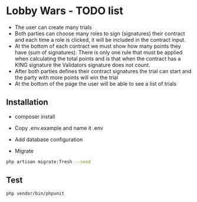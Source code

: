 # Lobby Wars - TODO list
- The user can create many trials
- Both parties can choose many roles to sign (signatures) their contract and each time a role is clicked, it will be included in the contract input.
- At the bottom of each contract we must show how many points they have (sum of signatures). There is only one rule that must be applied when calculating the total points and is that when the contract has a KING signature the Validators signature does not count.
- After both parties defines their contract signatures the trial can start and the party with more points will win the trial
- At the bottom of the page the user will be able to see a list of trials



## Installation
- composer install

- Copy .env.example and name it .env

- Add database configuration

- Migrate 
```bash
php artisan migrate:fresh --seed
```


## Test
```bash
php vendor/bin/phpunit
```

